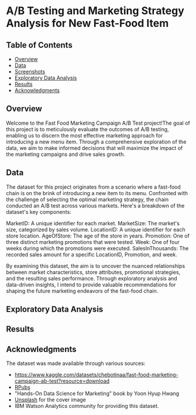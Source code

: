 # A/B Testing and Marketing Strategy Analysis for New Fast-Food Item 
## Table of Contents
- [Overview](#overview)
- [Data](#data)
- [Screenshots](#screenshots)
- [Exploratory Data Analysis](#ExploratoryDataAnalysis)
- [Results](#results)
- [Acknowledgments](#acknowledgments)

## Overview

Welcome to the Fast Food Marketing Campaign A/B Test project!The goal of this project is to meticulously evaluate the 
outcomes of A/B testing, enabling us to discern the most effective marketing approach for introducing a new menu item. 
Through a comprehensive exploration of the data, we aim to make informed decisions that will maximize the impact of 
the marketing campaigns and drive sales growth.

## Data
The dataset for this project originates from a scenario where a fast-food chain is on the brink of introducing a new 
item to its menu. Confronted with the challenge of selecting the optimal marketing strategy, the chain conducted an 
A/B test across various markets. Here's a breakdown of the dataset's key components:

MarketID: A unique identifier for each market.
MarketSize: The market's size, categorized by sales volume.
LocationID: A unique identifier for each store location.
AgeOfStore: The age of the store in years.
Promotion: One of three distinct marketing promotions that were tested.
Week: One of four weeks during which the promotions were executed.
SalesInThousands: The recorded sales amount for a specific LocationID, Promotion, and week.

By examining this dataset, the aim is to uncover the nuanced relationships between market characteristics, store attributes,
promotional strategies, and the resulting sales performance. Through exploratory analysis and data-driven insights, 
I intend to provide valuable recommendations for shaping the future marketing endeavors of the fast-food chain.

## Exploratory Data Analysis



## Results



## Acknowledgments

The dataset was made available through various sources:

- https://www.kaggle.com/datasets/chebotinaa/fast-food-marketing-campaign-ab-test?resource=download
- [RPubs](https://rpubs.com/ksdwivedy/finalRProject)
- "Hands-On Data Science for Marketing" book by Yoon Hyup Hwang
- [Unsplash](https://unsplash.com/@shaafi) for the cover image
- IBM Watson Analytics community for providing this dataset.

